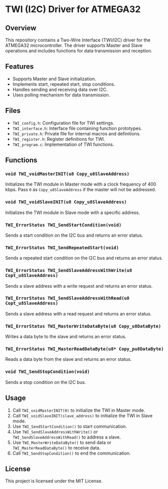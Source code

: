 # TWI (I2C) Driver for ATMEGA32

## Overview
This repository contains a Two-Wire Interface (TWI/I2C) driver for the ATMEGA32 microcontroller. The driver supports Master and Slave operations and includes functions for data transmission and reception.

## Features
- Supports Master and Slave initialization.
- Implements start, repeated start, stop conditions.
- Handles sending and receiving data over I2C.
- Uses polling mechanism for data transmission.

## Files
- `TWI_config.h`: Configuration file for TWI settings.
- `TWI_interface.h`: Interface file containing function prototypes.
- `TWI_private.h`: Private file for internal macros and definitions.
- `TWI_register.h`: Register definitions for TWI.
- `TWI_program.c`: Implementation of TWI functions.

## Functions

### `void TWI_voidMasterINIT(u8 Copy_u8SlaveAddress)`
Initializes the TWI module in Master mode with a clock frequency of 400 kbps. Pass `0` as `Copy_u8SlaveAddress` if the master will not be addressed.

### `void TWI_voidSlaveINIT(u8 Copy_u8SlaveAddress)`
Initializes the TWI module in Slave mode with a specific address.

### `TWI_ErrorStatus TWI_SendStartCondition(void)`
Sends a start condition on the I2C bus and returns an error status.

### `TWI_ErrorStatus TWI_SendRepeatedStart(void)`
Sends a repeated start condition on the I2C bus and returns an error status.

### `TWI_ErrorStatus TWI_SendSlaveAddressWithWrite(u8 Copt_u8SlaveAddress)`
Sends a slave address with a write request and returns an error status.

### `TWI_ErrorStatus TWI_SendSlaveAddressWithRead(u8 Copt_u8SlaveAddress)`
Sends a slave address with a read request and returns an error status.

### `TWI_ErrorStatus TWI_MasterWriteDataByte(u8 Copy_u8DataByte)`
Writes a data byte to the slave and returns an error status.

### `TWI_ErrorStatus TWI_MasterReadDataByte(u8* Copy_pu8DataByte)`
Reads a data byte from the slave and returns an error status.

### `void TWI_SendStopCondition(void)`
Sends a stop condition on the I2C bus.

## Usage
1. Call `TWI_voidMasterINIT(0)` to initialize the TWI in Master mode.
2. Call `TWI_voidSlaveINIT(slave_address)` to initialize the TWI in Slave mode.
3. Use `TWI_SendStartCondition()` to start communication.
4. Use `TWI_SendSlaveAddressWithWrite()` or `TWI_SendSlaveAddressWithRead()` to address a slave.
5. Use `TWI_MasterWriteDataByte()` to send data or `TWI_MasterReadDataByte()` to receive data.
6. Call `TWI_SendStopCondition()` to end the communication.

## License
This project is licensed under the MIT License.

